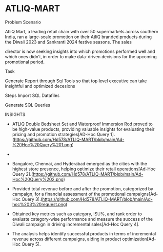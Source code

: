 # ATLIQ-MART

Problem Scenario

AtliQ Mart, a leading retail chain with over 50 supermarkets across southern India, ran a large-scale promotion on their AtliQ branded products during the Diwali 2023 and Sankranti 2024 festive seasons. The sales

director is now seeking insights into which promotions performed well and which ones didn’t, in order to make data-driven decisions for the upcoming promotional period.

Task

Generate Report through Sql Tools so that top level executive can take insightful and optimized decesions

Steps
Import SQL Datafiles

Generate SQL Queries

INSIGHTS

* ATLIQ Double Bedsheet Set and Waterproof Immersion Rod proved to be high-value products, providing valuable insights for evaluating their pricing and promotion strategies[AD-Hoc Query 1].(https://github.com/Hd578/ATLIQ-MART/blob/main/Ad-%20Hoc%20Query%201.png)
* 
* Bangalore, Chennai, and Hyderabad emerged as the cities with the highest store presence, helping optimize their retail operations[Ad-Hoc Query 2].(https://github.com/Hd578/ATLIQ-MART/blob/main/Ad-Hoc%20Query%202.png)

* Provided total revenue before and after the promotion, categorized by campaign, for a financial assessment of the promotional campaigns[Ad-Hoc Query 3].(https://github.com/Hd578/ATLIQ-MART/blob/main/Ad-hoc%203%20request.png)

* Obtained key metrics such as category, ISU%, and rank order to evaluate category-wise performance and measure the success of the Diwali campaign in driving incremental sales[Ad-Hoc Query 4].

* The analysis helps identify successful products in terms of incremental revenue across different campaigns, aiding in product optimization[Ad-Hoc Query 5].


